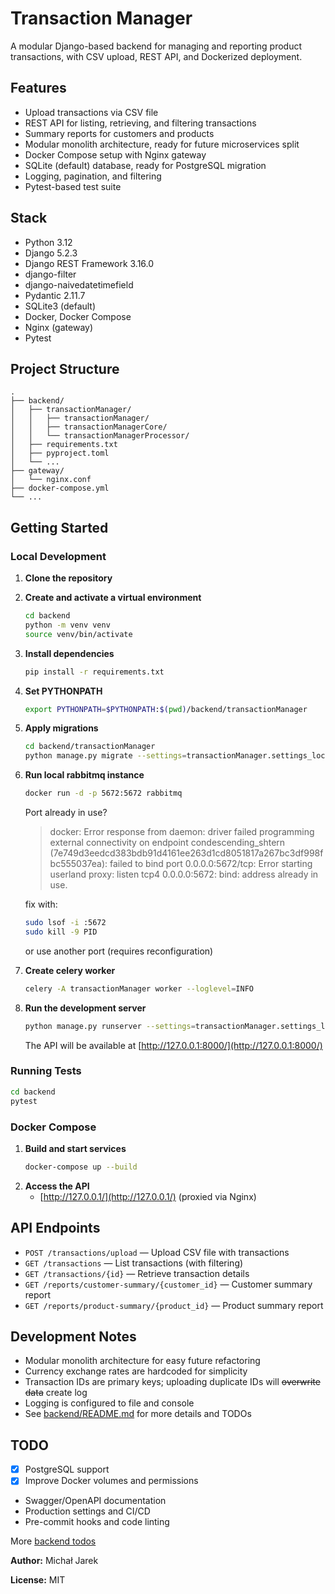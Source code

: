 # Transaction Manager

A modular Django-based backend for managing and reporting product transactions, with CSV upload, REST API, and Dockerized deployment.

## Features

- Upload transactions via CSV file
- REST API for listing, retrieving, and filtering transactions
- Summary reports for customers and products
- Modular monolith architecture, ready for future microservices split
- Docker Compose setup with Nginx gateway
- SQLite (default) database, ready for PostgreSQL migration
- Logging, pagination, and filtering
- Pytest-based test suite

## Stack

- Python 3.12
- Django 5.2.3
- Django REST Framework 3.16.0
- django-filter
- django-naivedatetimefield
- Pydantic 2.11.7
- SQLite3 (default)
- Docker, Docker Compose
- Nginx (gateway)
- Pytest

## Project Structure

```
.
├── backend/
│   ├── transactionManager/
│   │   ├── transactionManager/
│   │   ├── transactionManagerCore/
│   │   └── transactionManagerProcessor/
│   ├── requirements.txt
│   ├── pyproject.toml
│   └── ...
├── gateway/
│   └── nginx.conf
├── docker-compose.yml
└── ...
```

## Getting Started

### Local Development

1. **Clone the repository**
2. **Create and activate a virtual environment**
   ```sh
   cd backend
   python -m venv venv
   source venv/bin/activate
   ```
3. **Install dependencies**
   ```sh
   pip install -r requirements.txt
   ```
4. **Set PYTHONPATH**
   ```sh
   export PYTHONPATH=$PYTHONPATH:$(pwd)/backend/transactionManager
   ```
5. **Apply migrations**
   ```sh
   cd backend/transactionManager
   python manage.py migrate --settings=transactionManager.settings_local
   ```
6. **Run local rabbitmq instance**

   ```sh
   docker run -d -p 5672:5672 rabbitmq
   ```

   Port already in use?

   > docker: Error response from daemon: driver failed programming external connectivity on endpoint condescending_shtern (7e749d3eedcd383bdb91d4161ee263d1cd8051817a267bc3df998fbc555037ea): failed to bind port 0.0.0.0:5672/tcp: Error starting userland proxy: listen tcp4 0.0.0.0:5672: bind: address already in use.

   fix with:

   ```sh
   sudo lsof -i :5672
   sudo kill -9 PID
   ```

   or use another port (requires reconfiguration)

7. **Create celery worker**

   ```sh
   celery -A transactionManager worker --loglevel=INFO
   ```

8. **Run the development server**
   ```sh
   python manage.py runserver --settings=transactionManager.settings_local
   ```
   The API will be available at [http://127.0.0.1:8000/](http://127.0.0.1:8000/)

### Running Tests

```sh
cd backend
pytest
```

### Docker Compose

1. **Build and start services**
   ```sh
   docker-compose up --build
   ```
2. **Access the API**
   - [http://127.0.0.1/](http://127.0.0.1/) (proxied via Nginx)

## API Endpoints

- `POST /transactions/upload` — Upload CSV file with transactions
- `GET /transactions` — List transactions (with filtering)
- `GET /transactions/{id}` — Retrieve transaction details
- `GET /reports/customer-summary/{customer_id}` — Customer summary report
- `GET /reports/product-summary/{product_id}` — Product summary report

## Development Notes

- Modular monolith architecture for easy future refactoring
- Currency exchange rates are hardcoded for simplicity
- Transaction IDs are primary keys; uploading duplicate IDs will ~~overwrite data~~ create log
- Logging is configured to file and console
- See [backend/README.md](backend/README.md) for more details and TODOs

## TODO

- [x] PostgreSQL support
- [x] Improve Docker volumes and permissions
- Swagger/OpenAPI documentation
- Production settings and CI/CD
- Pre-commit hooks and code linting

More [backend todos](backend/README.md#todo)

**Author:** Michał Jarek

**License:** MIT
